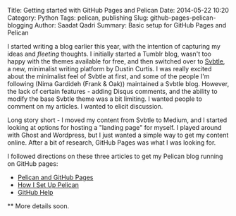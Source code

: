 Title: Getting started with GitHub Pages and Pelican
Date: 2014-05-22 10:20
Category: Python
Tags: pelican, publishing
Slug: github-pages-pelican-blogging
Author: Saadat Qadri
Summary: Basic setup for GitHub Pages and Pelican

I started writing a blog earlier this year, with the intention of capturing my ideas and *fleeting* thoughts. I initially started a Tumblr blog, wasn't too happy with the themes available for free, and then switched over to [Svbtle](svbtle.com), a new, minimalist writing platform by Dustin Curtis. I was really excited about the minimalist feel of Svbtle at first, and some of the people I'm following (Nima Gardideh (Frank & Oak)) maintained a Svbtle blog. However, the lack of certain features - adding Disqus comments, and the ability to modify the base Svbtle theme was a bit limiting. I wanted people to comment on my articles. I wanted to elicit discussion. 

Long story short - I moved my content from Svbtle to Medium, and I started looking at options for hosting a "landing page" for myself. I played around with Ghost and Wordpress, but I just wanted a simple way to get my content online. After a bit of research, GitHub Pages was what I was looking for. 

I followed directions on these three articles to get my Pelican blog running on GitHub pages:

* [Pelican and GitHub Pages](http://martinbrochhaus.com/pelican2.html)
* [How I Set Up Pelican](http://terriyu.info/blog/posts/2013/07/pelican-setup/)
* [GitHub Help](https://help.github.com/articles/setting-up-a-custom-domain-with-github-pages)

** More details soon.


